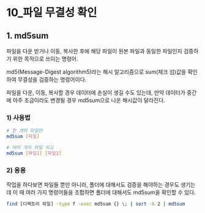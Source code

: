 # 10_파일 무결성 확인

## 1. md5sum

파일을 다운 받거나 이동, 복사한 후에 해당 파일이 원본 파일과 동일한 파일인지 검증하기 위한 목적으로 쓰이는 명령어.

md5(Message-Digest algorithm5)라는 해시 알고리즘으로 sum(체크 섬)값을 확인하여 무결성을 검증하는 명령어이다.

파일을 다운, 이동, 복사할 경우 데이터에 손실이 생길 수도 있는데, 만약 데이터가 중간에 아주 조금이라도 변경될 경우 md5sum으로 나온 해시값이 달라진다.

### 1) 사용법

```bash
# 한 개의 파일만
md5sum [파일]

# 여러 개의 파일 비교
md5sum [파일1] [파일2]
```

### 2) 응용

작업을 하다보면 파일들 뿐만 아니라, 폴더에 대해서도 검증을 해야하는 경우도 생기는데 이 때 여러 가지 명령어들을 조합하면 폴더에 대해서도 md5sum을 확인할 수 있다.

```bash
find [디렉토리 파일] -type f -exec md5sum {} \; | sort -k 2 | md5sum
```
